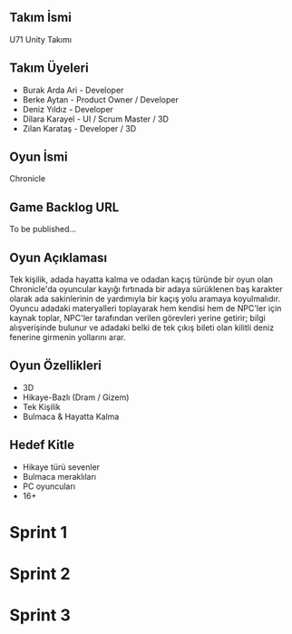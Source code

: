 ## Takım İsmi
U71 Unity Takımı

## Takım Üyeleri
* Burak Arda Ari - Developer
* Berke Aytan - Product Owner / Developer
* Deniz Yıldız - Developer
* Dilara Karayel - UI / Scrum Master / 3D
* Zilan Karataş - Developer / 3D

## Oyun İsmi
Chronicle

## Game Backlog URL
To be published...

## Oyun Açıklaması
Tek kişilik, adada hayatta kalma ve odadan kaçış türünde bir oyun olan Chronicle'da oyuncular kayığı fırtınada bir adaya sürüklenen baş karakter olarak ada sakinlerinin de yardımıyla bir kaçış yolu aramaya koyulmalıdır. Oyuncu adadaki materyalleri toplayarak hem kendisi hem de NPC'ler için kaynak toplar, NPC'ler tarafından verilen görevleri yerine getirir; bilgi alışverişinde bulunur ve adadaki belki de tek çıkış bileti olan kilitli deniz fenerine girmenin yollarını arar.

## Oyun Özellikleri
* 3D
* Hikaye-Bazlı (Dram / Gizem)
* Tek Kişilik
* Bulmaca & Hayatta Kalma

## Hedef Kitle
* Hikaye türü sevenler
* Bulmaca meraklıları
* PC oyuncuları
* 16+

# Sprint 1

# Sprint 2

# Sprint 3
